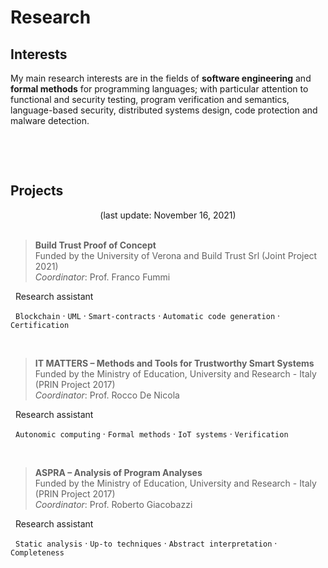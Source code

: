 # Research


## Interests

My main research interests are in the fields of **software engineering** and **formal methods** for programming languages; with particular attention to functional and security testing, program verification and semantics, language-based security, distributed systems design, code protection and malware detection.

<img src="" id="kwimg">

<br><br>

## Projects

<center> (last update: November 16, 2021) </center>

<br>

> **Build Trust Proof of Concept** &nbsp; <a href="https://www.di.univr.it/?ent=progetto&id=5648&lang=en" target="_blank" rel="noopener noreferrer"><i class="fas fa-link"></i></a> <br> Funded by the University of Verona and Build Trust Srl (Joint Project 2021) <br> *Coordinator*: Prof. Franco Fummi

<i class="fas fa-pencil-ruler"></i> &nbsp; Research assistant

<i class="fas fa-tags"></i> &nbsp; `Blockchain` &middot; `UML` &middot; `Smart-contracts` &middot; `Automatic code generation` &middot; `Certification`

<br>

> **IT MATTERS – Methods and Tools for Trustworthy Smart Systems** &nbsp; <a href="http://itmatters.imtlucca.it" target="_blank" rel="noopener noreferrer"><i class="fas fa-link"></i></a> <br> Funded by the Ministry of Education, University and Research - Italy (PRIN Project 2017) <br> *Coordinator*: Prof. Rocco De Nicola

<i class="fas fa-pencil-ruler"></i> &nbsp; Research assistant

<i class="fas fa-tags"></i> &nbsp; `Autonomic computing` &middot; `Formal methods` &middot; `IoT systems` &middot; `Verification`

<br>

> **ASPRA – Analysis of Program Analyses** <br> Funded by the Ministry of Education, University and Research - Italy (PRIN Project 2017) <br> *Coordinator*: Prof. Roberto Giacobazzi

<i class="fas fa-pencil-ruler"></i> &nbsp; Research assistant

<i class="fas fa-tags"></i> &nbsp; `Static analysis` &middot; `Up-to techniques` &middot; `Abstract interpretation` &middot; `Completeness`

<br>

